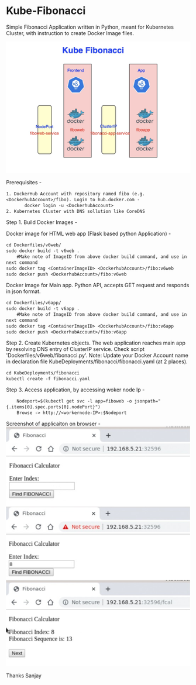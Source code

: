 # Kube-Fibonacci 
Simple Fibonacci Application written in Python, meant for Kubernetes Cluster, with instruction to create Docker Image files.

![Alt text](kubefibonacci.jpg?raw=true "Kube Fibonacci")

Prerequisites -

	1. DockerHub Account with repository named fibo (e.g. <DockerhubAccount>/fibo). Login to hub.docker.com -
           docker login -u <DockerhubAccount>
	2. Kubernetes Cluster with DNS sollution like CoreDNS

Step 1. Build Docker Images -

Docker image for HTML web app (Flask based python Application) - 

	cd Dockerfiles/v6web/
	sudo docker build -t v6web .
        #Make note of ImageID from above docker build command, and use in next command
	sudo docker tag <ContainerImageID> <DockerhubAccount>/fibo:v6web
	sudo docker push <DockerhubAccount>/fibo:v6web

Docker image for Main app. Python API, accepts GET request and responds in json format.

	cd Dockerfiles/v6app/
	sudo docker build -t v6app .
        #Make note of ImageID from above docker build command, and use in next command
	sudo docker tag <ContainerImageID> <DockerhubAccount>/fibo:v6app
	sudo docker push <DockerhubAccount>/fibo:v6app

Step 2. Create Kubernetes objects. The web application reaches main app by resolving DNS entry of ClusterIP service. Check script 'Dockerfiles/v6web/fibonacci.py'.
Note: Update your Docker Account name <DockerhubAccount> in declaration file KubeDeployments/fibonacci/fibonacci.yaml (at 2 places).

	cd KubeDeployments/fibonacci
	kubectl create -f fibonacci.yaml

Step 3. Access application, by accessing woker node Ip -

        Nodeport=$(kubectl get svc -l app=fiboweb -o jsonpath="{.items[0].spec.ports[0].nodePort}")
        Browse -> http://<workernode-IP>:$Nodeport

Screenshot of applicaiton on browser -
![Alt text](Screenshot.jpg?raw=true "Kube Fibonacci")

Thanks
Sanjay
